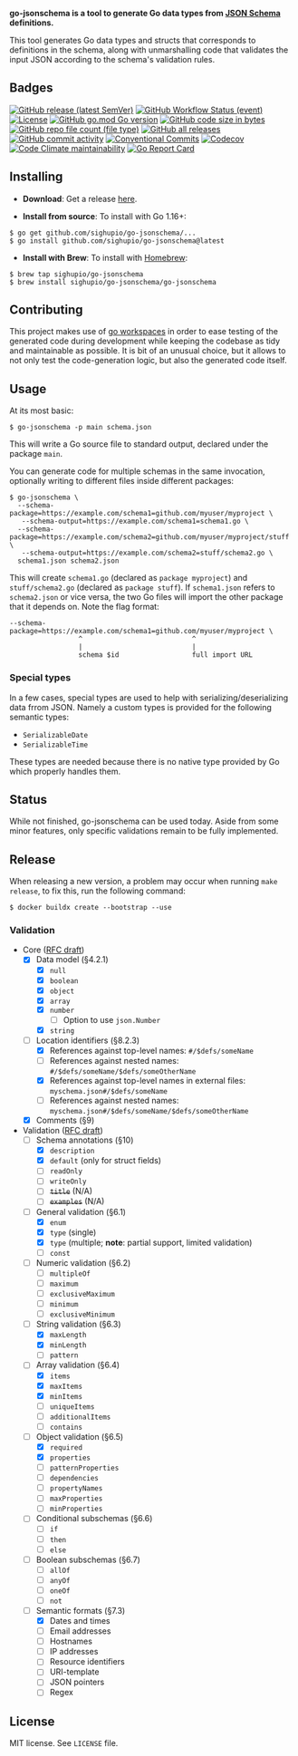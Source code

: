 **go-jsonschema is a tool to generate Go data types from [JSON Schema](http://json-schema.org/) definitions.**

This tool generates Go data types and structs that corresponds to definitions in the schema, along with unmarshalling code that validates the input JSON according to the schema's validation rules.

## Badges
[![GitHub release (latest SemVer)](https://img.shields.io/github/v/release/sighupio/go-jsonschema?style=flat)](https://github.com/sighupio/go-jsonschema/releases/latest)
[![GitHub Workflow Status (event)](https://img.shields.io/github/actions/workflow/status/sighupio/go-jsonschema/development.yaml?style=flat)](https://github.com/sighupio/go-jsonschema/actions?workflow=development)
[![License](https://img.shields.io/github/license/sighupio/go-jsonschema?style=flat)](/LICENSE.md)
[![GitHub go.mod Go version](https://img.shields.io/github/go-mod/go-version/sighupio/go-jsonschema?style=flat)](https://tip.golang.org/doc/go1.21)
[![GitHub code size in bytes](https://img.shields.io/github/languages/code-size/sighupio/go-jsonschema?style=flat)](https://github.com/sighupio/go-jsonschema)
[![GitHub repo file count (file type)](https://img.shields.io/github/directory-file-count/sighupio/go-jsonschema?style=flat)](https://github.com/sighupio/go-jsonschema)
[![GitHub all releases](https://img.shields.io/github/downloads/sighupio/go-jsonschema/total?style=flat)](https://github.com/sighupio/go-jsonschema)
[![GitHub commit activity](https://img.shields.io/github/commit-activity/y/sighupio/go-jsonschema?style=flat)](https://github.com/sighupio/go-jsonschema/commits)
[![Conventional Commits](https://img.shields.io/badge/Conventional%20Commits-1.0.0-yellow.svg?style=flat)](https://conventionalcommits.org)
[![Codecov](https://img.shields.io/codecov/c/gh/sighupio/go-jsonschema?style=flat&token=lPWlXd3MVK)](https://codecov.io/gh/sighupio/go-jsonschema)
[![Code Climate maintainability](https://img.shields.io/codeclimate/maintainability/sighupio/go-jsonschema?style=flat)](https://codeclimate.com/github/sighupio/go-jsonschema)
[![Go Report Card](https://goreportcard.com/badge/github.com/sighupio/go-jsonschema)](https://goreportcard.com/report/github.com/sighupio/go-jsonschema)

## Installing

* **Download**: Get a release [here](https://github.com/sighupio/go-jsonschema/releases).

* **Install from source**: To install with Go 1.16+:

```shell
$ go get github.com/sighupio/go-jsonschema/...
$ go install github.com/sighupio/go-jsonschema@latest
```

* **Install with Brew**: To install with [Homebrew](https://brew.sh):

```shell
$ brew tap sighupio/go-jsonschema
$ brew install sighupio/go-jsonschema/go-jsonschema
```

## Contributing

This project makes use of [go workspaces](https://go.dev/ref/mod#workspaces) in order to ease testing of the generated code during development while keeping the codebase as tidy and maintainable as possible.
It is bit of an unusual choice, but it allows to not only test the code-generation logic, but also the generated code itself.

## Usage

At its most basic:

```shell
$ go-jsonschema -p main schema.json
```

This will write a Go source file to standard output, declared under the package `main`.

You can generate code for multiple schemas in the same invocation, optionally writing to different files inside different packages:

```shell
$ go-jsonschema \
  --schema-package=https://example.com/schema1=github.com/myuser/myproject \
   --schema-output=https://example.com/schema1=schema1.go \
  --schema-package=https://example.com/schema2=github.com/myuser/myproject/stuff \
   --schema-output=https://example.com/schema2=stuff/schema2.go \
  schema1.json schema2.json
```

This will create `schema1.go` (declared as `package myproject`) and `stuff/schema2.go` (declared as `package stuff`). If `schema1.json` refers to `schema2.json` or vice versa, the two Go files will import the other package that it depends on. Note the flag format:

```
--schema-package=https://example.com/schema1=github.com/myuser/myproject \
                 ^                           ^
                 |                           |
                 schema $id                  full import URL
```

### Special types

In a few cases, special types are used to help with serializing/deserializing
data frrom JSON. Namely a custom types is provided for the following semantic
types:

* `SerializableDate`
* `SerializableTime`

These types are needed because there is no native type provided by Go which
properly handles them.

## Status

While not finished, go-jsonschema can be used today. Aside from some minor features, only specific validations remain to be fully implemented.

## Release

When releasing a new version, a problem may occur when running `make release`, to fix this, run the following command:

```shell
$ docker buildx create --bootstrap --use
```

### Validation

- Core ([RFC draft](http://json-schema.org/latest/json-schema-core.html))
  - [x] Data model (§4.2.1)
    - [x] `null`
    - [x] `boolean`
    - [x] `object`
    - [x] `array`
    - [x] `number`
      - [ ] Option to use `json.Number`
    - [x] `string`
  - [ ] Location identifiers (§8.2.3)
    - [x] References against top-level names: `#/$defs/someName`
    - [ ] References against nested names: `#/$defs/someName/$defs/someOtherName`
    - [x] References against top-level names in external files: `myschema.json#/$defs/someName`
    - [ ] References against nested names: `myschema.json#/$defs/someName/$defs/someOtherName`
  - [x] Comments (§9)
- Validation ([RFC draft](http://json-schema.org/latest/json-schema-validation.html))
  - [ ] Schema annotations (§10)
    - [x] `description`
    - [x] `default` (only for struct fields)
    - [ ] `readOnly`
    - [ ] `writeOnly`
    - [ ] ~~`title`~~ (N/A)
    - [ ] ~~`examples`~~ (N/A)
  - [ ] General validation (§6.1)
    - [x] `enum`
    - [x] `type` (single)
    - [x] `type` (multiple; **note**: partial support, limited validation)
    - [ ] `const`
  - [ ] Numeric validation (§6.2)
    - [ ] `multipleOf`
    - [ ] `maximum`
    - [ ] `exclusiveMaximum`
    - [ ] `minimum`
    - [ ] `exclusiveMinimum`
  - [ ] String validation (§6.3)
    - [X] `maxLength`
    - [X] `minLength`
    - [ ] `pattern`
  - [ ] Array validation (§6.4)
    - [X] `items`
    - [x] `maxItems`
    - [x] `minItems`
    - [ ] `uniqueItems`
    - [ ] `additionalItems`
    - [ ] `contains`
  - [ ] Object validation (§6.5)
    - [x] `required`
    - [x] `properties`
    - [ ] `patternProperties`
    - [ ] `dependencies`
    - [ ] `propertyNames`
    - [ ] `maxProperties`
    - [ ] `minProperties`
  - [ ] Conditional subschemas (§6.6)
    - [ ] `if`
    - [ ] `then`
    - [ ] `else`
  - [ ] Boolean subschemas (§6.7)
    - [ ] `allOf`
    - [ ] `anyOf`
    - [ ] `oneOf`
    - [ ] `not`
  - [ ] Semantic formats (§7.3)
    - [x] Dates and times
    - [ ] Email addresses
    - [ ] Hostnames
    - [ ] IP addresses
    - [ ] Resource identifiers
    - [ ] URI-template
    - [ ] JSON pointers
    - [ ] Regex

## License

MIT license. See `LICENSE` file.
